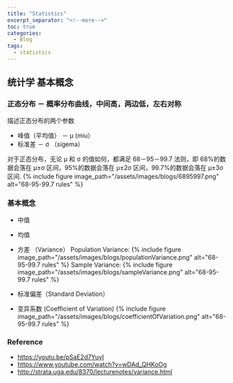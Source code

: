 ```yaml
---
title: "Statistics"
excerpt_separator: "<!--more-->"
toc: true
categories:
  - Blog
tags:
  - statistics
---
```


## 统计学 基本概念

### 正态分布 － 概率分布曲线，中间高，两边低，左右对称

描述正态分布的两个参数

- 峰值（平均值） － μ (miu）
- 标准差 － σ （sigema）

对于正态分布，无论 μ 和 σ 的值如何，都满足 68－95－99.7 法则，即 68%的数据会落在 μ±σ 区间，95%的数据会落在 μ±2σ 区间，99.7%的数据会落在 μ±3σ 区间.
{% include figure image_path="/assets/images/blogs/6895997.png" alt="68-95-99.7 rules" %}

### 基本概念

- 中值
- 均值
- 方差 （Variance）
  Population Variance:
  {% include figure image_path="/assets/images/blogs/populationVariance.png" alt="68-95-99.7 rules" %}
  Sample Variance:
  {% include figure image_path="/assets/images/blogs/sampleVariance.png" alt="68-95-99.7 rules" %}

- 标准偏差（Standard Deviation）
- 变异系数 (Coefficient of Variation)
  {% include figure image_path="/assets/images/blogs/coefficientOfVariation.png" alt="68-95-99.7 rules" %}

### Reference

- https://youtu.be/pSaE2d7YuyI
- https://www.youtube.com/watch?v=wDAd_QHKoOg
- http://strata.uga.edu/8370/lecturenotes/variance.html
